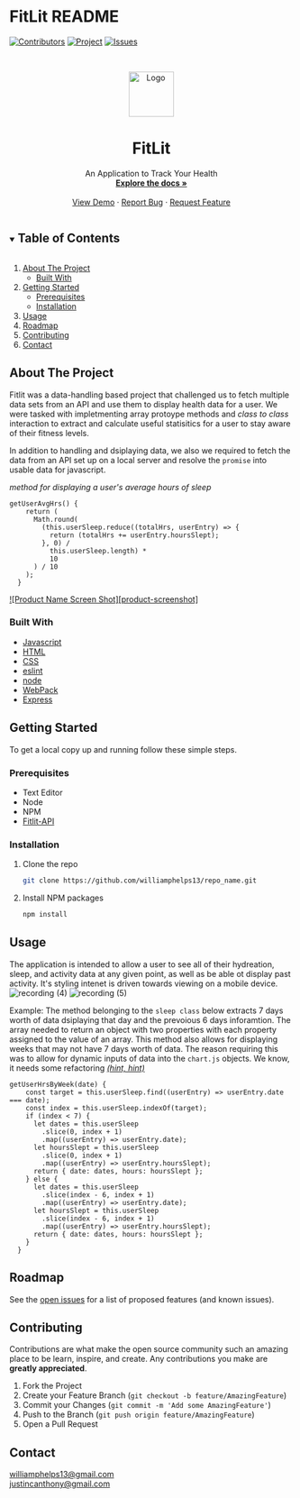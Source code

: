 # FitLit README


<!-- PROJECT SHIELDS -->
<!--
*** I'm using markdown "reference style" links for readability.
*** Reference links are enclosed in brackets [ ] instead of parentheses ( ).
*** See the bottom of this document for the declaration of the reference variables
*** https://www.markdownguide.org/basic-syntax/#reference-style-links
-->
[![Contributors][contributors-shield]][contributors-url]
[![Project][turing-shield]][project-spec-url] 
[![Issues][issues-shield]][issues-url] 



<!-- PROJECT LOGO -->
<br />
<p align="center">
  <a href="https://github.com/williamphelps13/FitLit">
    <img src="images/logo.png" alt="Logo" width="80" height="80">
  </a>

  <h1 align="center">FitLit</h1>

  <p align="center">
    An Application to Track Your Health
    <br />
    <a href=https://github.com/williamphelps13/FitLit><strong>Explore the docs »</strong></a>
    <br />
    <br />
    <a href="https://github.com/github_username/repo_name">View Demo</a>
    ·
    <a href="https://github.com/williamphelps13/FitLit/issues">Report Bug</a>
    ·
    <a href="https://github.com/williamphelps13/FitLit/issues">Request Feature</a>
  </p>
</p>

 

<!-- TABLE OF CONTENTS -->
<details open="open">
  <summary><h2 style="display: inline-block">Table of Contents</h2></summary>
  <ol>
    <li>
      <a href="#about-the-project">About The Project</a>
      <ul>
        <li><a href="#built-with">Built With</a></li>
      </ul>
    </li>
    <li>
      <a href="#getting-started">Getting Started</a>
      <ul>
        <li><a href="#prerequisites">Prerequisites</a></li>
        <li><a href="#installation">Installation</a></li>
      </ul>
    </li>
    <li><a href="#usage">Usage</a></li>
    <li><a href="#roadmap">Roadmap</a></li>
    <li><a href="#contributing">Contributing</a></li>
    <li><a href="#contact">Contact</a></li>
  </ol>
</details>



<!-- ABOUT THE PROJECT -->
## About The Project

Fitlit was a data-handling based project that challenged us to fetch multiple data sets from an API and use them to display health data for a user. We were tasked with impletmenting array protoype methods and *class to class* interaction to extract and calculate useful statisitics for a user to stay aware of their fitness levels.

In addition to handling and dsiplaying data, we also we required to fetch the data from an API set up on a local server and resolve the `promise` into usable data for javascript. 



*method for displaying a user's average hours of sleep*
```
getUserAvgHrs() {
    return (
      Math.round(
        (this.userSleep.reduce((totalHrs, userEntry) => {
          return (totalHrs += userEntry.hoursSlept);
        }, 0) /
          this.userSleep.length) *
          10
      ) / 10
    );
  }
  ```
  
 
  
  
[![Product Name Screen Shot][product-screenshot]](https://example.com)


### Built With

* [Javascript](https://www.javascript.com/)
* [HTML](https://html.com/)
* [CSS](https://developer.mozilla.org/en-US/docs/Web/CSS)
* [eslint](https://eslint.org/)
* [node](https://nodejs.org/en/)
*	[WebPack](https://webpack.js.org/)
*	[Express](https://expressjs.com/)



<!-- GETTING STARTED -->
## Getting Started

To get a local copy up and running follow these simple steps.

### Prerequisites

* Text Editor
* Node
* NPM
* [Fitlit-API](https://github.com/turingschool-examples/fitlit-api)


### Installation

1. Clone the repo
   ```sh
   git clone https://github.com/williamphelps13/repo_name.git
   ```
2. Install NPM packages
   ```sh
   npm install
   ```

<!-- USAGE EXAMPLES -->
## Usage

The application is intended to allow a user to see all of their hydreation, sleep, and activity data at any given point, as well as be able ot display past activity. It's styling intenet is driven towards viewing on a mobile device.
![recording (4)](https://user-images.githubusercontent.com/22990386/126421369-8a079d86-acd6-4031-8960-92b02f934525.gif)
![recording (5)](https://user-images.githubusercontent.com/22990386/126421376-fca9c057-657d-48a0-ae6b-e02eeb1285ca.gif)


Example: The method belonging to the `sleep class` below extracts 7 days worth of data dsiplaying that day and the prevoious 6 days inforamtion. The array needed to return an object with two properties with each property assigned to the value of an array. This method also allows for displaying weeks that may not have 7 days worth of data. The reason requiring this was to allow for dynamic inputs of data into the `chart.js` objects. We know, it needs some refactoring *[(hint, hint)](https://github.com/williamphelps13/FitLit/issues)*

```
getUserHrsByWeek(date) {
    const target = this.userSleep.find((userEntry) => userEntry.date === date);
    const index = this.userSleep.indexOf(target);
    if (index < 7) {
      let dates = this.userSleep
        .slice(0, index + 1)
        .map((userEntry) => userEntry.date);
      let hoursSlept = this.userSleep
        .slice(0, index + 1)
        .map((userEntry) => userEntry.hoursSlept);
      return { date: dates, hours: hoursSlept };
    } else {
      let dates = this.userSleep
        .slice(index - 6, index + 1)
        .map((userEntry) => userEntry.date);
      let hoursSlept = this.userSleep
        .slice(index - 6, index + 1)
        .map((userEntry) => userEntry.hoursSlept);
      return { date: dates, hours: hoursSlept };
    }
  }
```
<!-- ROADMAP -->
## Roadmap

See the [open issues](https://github.com/williamphelps13/FitLit/issues) for a list of proposed features (and known issues).


<!-- CONTRIBUTING -->
## Contributing

Contributions are what make the open source community such an amazing place to be learn, inspire, and create. Any contributions you make are **greatly appreciated**.

1. Fork the Project
2. Create your Feature Branch (`git checkout -b feature/AmazingFeature`)
3. Commit your Changes (`git commit -m 'Add some AmazingFeature'`)
4. Push to the Branch (`git push origin feature/AmazingFeature`)
5. Open a Pull Request

## Contact
<a class="u-email Link--primary " href="mailto:williamphelps13@gmail.com">williamphelps13@gmail.com</a>
<br>
<a class="u-email Link--primary " href="mailto:justincanthony@gmail.com">justincanthony@gmail.com</a>


<!-- MARKDOWN LINKS & IMAGES -->
<!-- https://www.markdownguide.org/basic-syntax/#reference-style-links -->
[project-spec-url]: https://frontend.turing.edu/projects/fitlit.html
[turing-shield]: https://img.shields.io/badge/Project-Spec-orange
[contributors-shield]: https://img.shields.io/badge/Contributors-2-orange
[contributors-url]: https://github.com/williamphelps13/FitLit/graphs/contributors
[issues-shield]: https://img.shields.io/badge/Issues-5-orange
[issues-url]: https://github.com/williamphelps13/FitLit/issues


